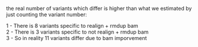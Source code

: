 the real number of variants which differ is higher than what we estimated by  just counting the variant number:  

 1 - There is 8 variants specific to realign + rmdup bam  
 2 - There is 3 variants specific to not realign + rmdup bam  
 3 - So in reality 11 variants differ due to bam imporvement  
 
 
 
 


